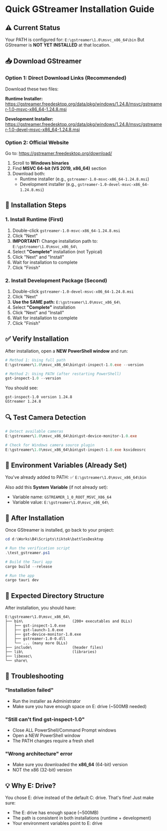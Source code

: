 # Quick GStreamer Installation Guide

## ⚠️ Current Status
Your PATH is configured for: `E:\gstreamer\1.0\msvc_x86_64\bin`
But GStreamer is **NOT YET INSTALLED** at that location.

## 📥 Download GStreamer

### Option 1: Direct Download Links (Recommended)
Download these two files:

**Runtime Installer:**
https://gstreamer.freedesktop.org/data/pkg/windows/1.24.8/msvc/gstreamer-1.0-msvc-x86_64-1.24.8.msi

**Development Installer:**
https://gstreamer.freedesktop.org/data/pkg/windows/1.24.8/msvc/gstreamer-1.0-devel-msvc-x86_64-1.24.8.msi

### Option 2: Official Website
Go to: https://gstreamer.freedesktop.org/download/

1. Scroll to **Windows binaries**
2. Find **MSVC 64-bit (VS 2019, x86_64)** section
3. Download both:
   - Runtime installer (e.g., `gstreamer-1.0-msvc-x86_64-1.24.8.msi`)
   - Development installer (e.g., `gstreamer-1.0-devel-msvc-x86_64-1.24.8.msi`)

## 🔧 Installation Steps

### 1. Install Runtime (First)
1. Double-click `gstreamer-1.0-msvc-x86_64-1.24.8.msi`
2. Click "Next"
3. **IMPORTANT:** Change installation path to: `E:\gstreamer\1.0\msvc_x86_64\`
4. Select **"Complete"** installation (not Typical)
5. Click "Next" and "Install"
6. Wait for installation to complete
7. Click "Finish"

### 2. Install Development Package (Second)
1. Double-click `gstreamer-1.0-devel-msvc-x86_64-1.24.8.msi`
2. Click "Next"
3. **Use the SAME path:** `E:\gstreamer\1.0\msvc_x86_64\`
4. Select **"Complete"** installation
5. Click "Next" and "Install"
6. Wait for installation to complete
7. Click "Finish"

## ✅ Verify Installation

After installation, open a **NEW PowerShell window** and run:

```powershell
# Method 1: Using full path
E:\gstreamer\1.0\msvc_x86_64\bin\gst-inspect-1.0.exe --version

# Method 2: Using PATH (after restarting PowerShell)
gst-inspect-1.0 --version
```

You should see:
```
gst-inspect-1.0 version 1.24.8
GStreamer 1.24.8
```

## 🔍 Test Camera Detection

```powershell
# Detect available cameras
E:\gstreamer\1.0\msvc_x86_64\bin\gst-device-monitor-1.0.exe

# Check for Windows camera source plugin
E:\gstreamer\1.0\msvc_x86_64\bin\gst-inspect-1.0.exe ksvideosrc
```

## 🎯 Environment Variables (Already Set)

You've already added to PATH:
✅ `E:\gstreamer\1.0\msvc_x86_64\bin`

Also add this **System Variable** (if not already set):
- Variable name: `GSTREAMER_1_0_ROOT_MSVC_X86_64`
- Variable value: `E:\gstreamer\1.0\msvc_x86_64\`

## 🚀 After Installation

Once GStreamer is installed, go back to your project:

```powershell
cd d:\Works\B4\Scripts\tiktok\battlesDesktop

# Run the verification script
.\test_gstreamer.ps1

# Build the Tauri app
cargo build --release

# Run the app
cargo tauri dev
```

## 📂 Expected Directory Structure

After installation, you should have:
```
E:\gstreamer\1.0\msvc_x86_64\
├── bin\                      (200+ executables and DLLs)
│   ├── gst-inspect-1.0.exe
│   ├── gst-launch-1.0.exe
│   ├── gst-device-monitor-1.0.exe
│   ├── gstreamer-1.0-0.dll
│   └── ... (many more DLLs)
├── include\                  (header files)
├── lib\                      (libraries)
├── libexec\
└── share\
```

## 🐛 Troubleshooting

### "Installation failed"
- Run the installer as Administrator
- Make sure you have enough space on E: drive (~500MB needed)

### "Still can't find gst-inspect-1.0"
- Close ALL PowerShell/Command Prompt windows
- Open a NEW PowerShell window
- The PATH changes require a fresh shell

### "Wrong architecture" error
- Make sure you downloaded the **x86_64** (64-bit) version
- NOT the x86 (32-bit) version

## 💡 Why E: Drive?
You chose E: drive instead of the default C: drive. That's fine! Just make sure:
- The E: drive has enough space (~500MB)
- The path is consistent in both installations (runtime + development)
- Your environment variables point to E: drive


